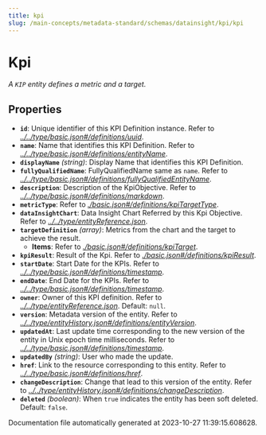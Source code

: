 ```yaml
---
title: kpi
slug: /main-concepts/metadata-standard/schemas/datainsight/kpi/kpi
---
```


# Kpi

*A `KIP` entity defines a metric and a target.*

## Properties

- **`id`**: Unique identifier of this KPI Definition instance. Refer to *[../../type/basic.json#/definitions/uuid](#/../type/basic.json#/definitions/uuid)*.
- **`name`**: Name that identifies this KPI Definition. Refer to *[../../type/basic.json#/definitions/entityName](#/../type/basic.json#/definitions/entityName)*.
- **`displayName`** *(string)*: Display Name that identifies this KPI Definition.
- **`fullyQualifiedName`**: FullyQualifiedName same as `name`. Refer to *[../../type/basic.json#/definitions/fullyQualifiedEntityName](#/../type/basic.json#/definitions/fullyQualifiedEntityName)*.
- **`description`**: Description of the KpiObjective. Refer to *[../../type/basic.json#/definitions/markdown](#/../type/basic.json#/definitions/markdown)*.
- **`metricType`**: Refer to *[./basic.json#/definitions/kpiTargetType](#basic.json#/definitions/kpiTargetType)*.
- **`dataInsightChart`**: Data Insight Chart Referred by this Kpi Objective. Refer to *[../../type/entityReference.json](#/../type/entityReference.json)*.
- **`targetDefinition`** *(array)*: Metrics from the chart and the target to achieve the result.
  - **Items**: Refer to *[./basic.json#/definitions/kpiTarget](#basic.json#/definitions/kpiTarget)*.
- **`kpiResult`**: Result of the Kpi. Refer to *[./basic.json#/definitions/kpiResult](#basic.json#/definitions/kpiResult)*.
- **`startDate`**: Start Date for the KPIs. Refer to *[../../type/basic.json#/definitions/timestamp](#/../type/basic.json#/definitions/timestamp)*.
- **`endDate`**: End Date for the KPIs. Refer to *[../../type/basic.json#/definitions/timestamp](#/../type/basic.json#/definitions/timestamp)*.
- **`owner`**: Owner of this KPI definition. Refer to *[../../type/entityReference.json](#/../type/entityReference.json)*. Default: `null`.
- **`version`**: Metadata version of the entity. Refer to *[../../type/entityHistory.json#/definitions/entityVersion](#/../type/entityHistory.json#/definitions/entityVersion)*.
- **`updatedAt`**: Last update time corresponding to the new version of the entity in Unix epoch time milliseconds. Refer to *[../../type/basic.json#/definitions/timestamp](#/../type/basic.json#/definitions/timestamp)*.
- **`updatedBy`** *(string)*: User who made the update.
- **`href`**: Link to the resource corresponding to this entity. Refer to *[../../type/basic.json#/definitions/href](#/../type/basic.json#/definitions/href)*.
- **`changeDescription`**: Change that lead to this version of the entity. Refer to *[../../type/entityHistory.json#/definitions/changeDescription](#/../type/entityHistory.json#/definitions/changeDescription)*.
- **`deleted`** *(boolean)*: When `true` indicates the entity has been soft deleted. Default: `false`.


Documentation file automatically generated at 2023-10-27 11:39:15.608628.
